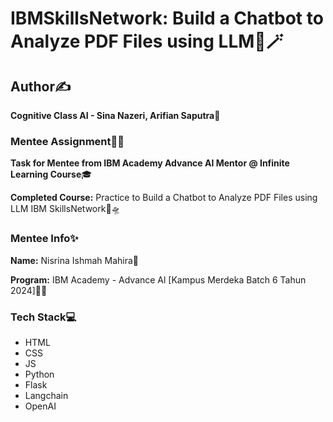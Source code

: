# IBMSkillsNetwork: Build a Chatbot to Analyze PDF Files using LLM🌈🪄 

## Author✍️

**Cognitive Class AI - Sina Nazeri, Arifian Saputra💎**

### Mentee Assignment📝📂

**Task for Mentee from IBM Academy Advance AI Mentor @ Infinite Learning Course**🎓

**Completed Course:** Practice to Build a Chatbot to Analyze PDF Files using LLM IBM SkillsNetwork🔭🛸

### Mentee Info✨

**Name:** Nisrina Ishmah Mahira🧕

**Program:** IBM Academy - Advance Al [Kampus Merdeka Batch 6 Tahun 2024]🏫🎉

### Tech Stack💻

* HTML
* CSS
* JS
* Python
* Flask
* Langchain
* OpenAI
